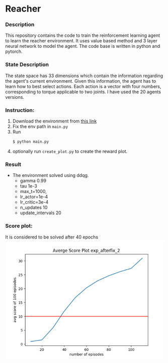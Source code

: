 # Reacher

### Description 

This repository contains the code to train the reinforcement learning agent to learn the reacher environment. 
It uses value based method and 3 layer neural network to model the agent. The code base is written in python and pytorch. 

### State Description 

The state space has 33 dimensions which contain the information regarding the agent's current environment.  Given this information, the agent has to learn how to best select actions.  Each action is a vector with four numbers, corresponding to torque applicable to two joints.
I have used the 20 agents versions. 

### Instruction:
1. Download the environment from [this link](https://s3-us-west-1.amazonaws.com/udacity-drlnd/P2/Reacher/Reacher_Linux_NoVis.zip)
2. Fix the env path in `main.py`
3. Run 
    ```sh  
    $ python main.py
    ```
4. optionally run `create_plot.py` to create the reward plot.

### Result
- The environment solved using ddqg.
    - gamma 0.99 
    - tau 1e-3 
    - max_t=1000, 
    - lr_actor=1e-4 
    - lr_critic=3e-4
    - n_updates 10
    - update_intervals 20
    
###  Score plot: 
It is considered to be solved after 40 epochs
![Score Plot](experiments/exp_afterfix_2_2019-04-07_07:16:09/score.png)
   
